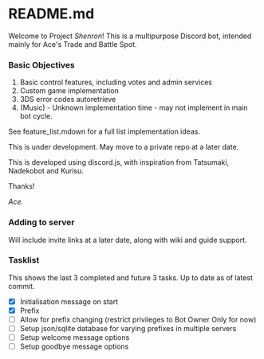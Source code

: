 # README.md

Welcome to Project _Shenron_! This is a multipurpose Discord bot, intended mainly for Ace's Trade and Battle Spot.

### Basic Objectives
1. Basic control features, including votes and admin services
2. Custom game implementation
3. 3DS error codes autoretrieve
4. (Music) - Unknown implementation time - may not implement in main bot cycle.

See feature_list.mdown for a full list implementation ideas.

This is under development. May move to a private repo at a later date.

This is developed using discord.js, with inspiration from Tatsumaki, Nadekobot and Kurisu.

Thanks!

_Ace._

### Adding to server
Will include invite links at a later date, along with wiki and guide support.

### Tasklist
This shows the last 3 completed and future 3 tasks. Up to date as of latest commit.
- [x] Initialisation message on start
- [x] Prefix
- [ ] Allow for prefix changing (restrict privileges to Bot Owner Only for now)
- [ ] Setup json/sqlite database for varying prefixes in multiple servers
- [ ] Setup welcome message options
- [ ] Setup goodbye message options
